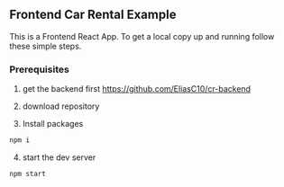 ## Frontend Car Rental Example

This is a Frontend React App.
To get a local copy up and running follow these simple steps.

### Prerequisites

1. get the backend first https://github.com/EliasC10/cr-backend

2. download repository

3. Install packages
  ```sh
  npm i
  ```
4. start the dev server
  ```sh
  npm start
  ```

